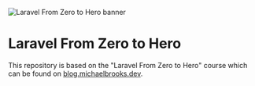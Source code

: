 ![Laravel From Zero to Hero banner](https://blog.michaelbrooks.dev/content/images/size/w2000/2019/11/FROM-ZERO-TO-HERO-Ep-00-1-.png)
# Laravel From Zero to Hero

This repository is based on the "Laravel From Zero to Hero" course which can be found on
[blog.michaelbrooks.dev](https://blog.michaelbrooks.dev).
